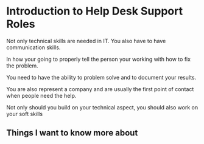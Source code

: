 # Introduction to Help Desk Support Roles

Not only technical skills are needed in IT. You also have to have communication skills. 

In how your going to properly tell the person your working with how to fix the problem. 

You need to have the ability to problem solve and to document your results.

You are also represent a company and are usually the first point of contact when people need the help. 

Not only should you build on your technical aspect, you should also work on your soft skills


## Things I want to know more about